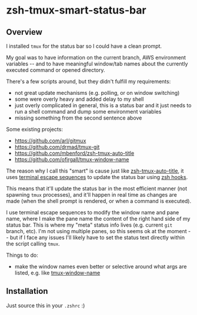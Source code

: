 # zsh-tmux-smart-status-bar

## Overview

I installed `tmux` for the status bar so I could have a clean prompt.

My goal was to have information on the current branch, AWS environment variables -- and to have meaningful window/tab names about the currently executed command or opened directory. 

There's a few scripts around, but they didn't fulfill my requirements:
* not great update mechanisms (e.g. polling, or on window switching)
* some were overly heavy and added delay to my shell
* just overly complicated in general, this is a status bar and it just needs to run a shell command and dump some environment variables
* missing something from the second sentence above

Some existing projects:
* <https://github.com/arl/gitmux>
* <https://github.com/drmad/tmux-git>
* <https://github.com/mbenford/zsh-tmux-auto-title>
* <https://github.com/ofirgall/tmux-window-name>

The reason why I call this "smart" is cause just like [zsh-tmux-auto-title](https://github.com/mbenford/zsh-tmux-auto-title), it uses [terminal escape sequences](https://en.wikipedia.org/wiki/ANSI_escape_code) to update the status bar using [zsh hooks](https://zsh.sourceforge.io/Doc/Release/Functions.html).

This means that it'll update the status bar in the most efficient manner (not spawning `tmux` processes), and it'll happen in real time as changes are made (when the shell prompt is rendered, or when a command is executed).

I use terminal escape sequences to modify the window name and pane name, where I make the pane name the content of the right hand side of my status bar. This is where my "meta" status info lives (e.g. current `git` branch, etc). I'm not using multiple panes, so this seems ok at the moment -- but if I face any issues I'll likely have to set the status text directly within the script calling `tmux`.

Things to do:
* make the window names even better or selective around what args are listed, e.g. like [tmux-window-name](https://github.com/ofirgall/tmux-window-name)

## Installation

Just source this in your `.zshrc` :)
